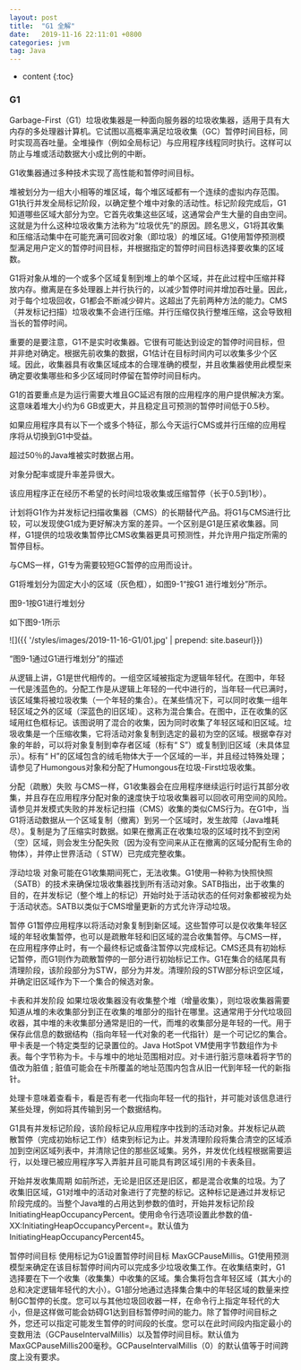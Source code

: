 ```yaml
---
layout: post
title:  "G1 全解"
date:   2019-11-16 22:11:01 +0800
categories: jvm
tag: Java
---
```


* content
{:toc}

### G1

Garbage-First（G1）垃圾收集器是一种面向服务器的垃圾收集器，适用于具有大内存的多处理器计算机。它试图以高概率满足垃圾收集（GC）暂停时间目标，同时实现高吞吐量。全堆操作（例如全局标记）与应用程序线程同时执行。这样可以防止与堆或活动数据大小成比例的中断。

G1收集器通过多种技术实现了高性能和暂停时间目标。

堆被划分为一组大小相等的堆区域，每个堆区域都有一个连续的虚拟内存范围。G1执行并发全局标记阶段，以确定整个堆中对象的活动性。标记阶段完成后，G1知道哪些区域大部分为空。它首先收集这些区域，这通常会产生大量的自由空间。这就是为什么这种垃圾收集方法称为“垃圾优先”的原因。顾名思义，G1将其收集和压缩活动集中在可能充满可回收对象（即垃圾）的堆区域。G1使用暂停预测模型满足用户定义的暂停时间目标，并根据指定的暂停时间目标选择要收集的区域数。

G1将对象从堆的一个或多个区域复制到堆上的单个区域，并在此过程中压缩并释放内存。撤离是在多处理器上并行执行的，以减少暂停时间并增加吞吐量。因此，对于每个垃圾回收，G1都会不断减少碎片。这超出了先前两种方法的能力。CMS（并发标记扫描）垃圾收集不会进行压缩。并行压缩仅执行整堆压缩，这会导致相当长的暂停时间。

重要的是要注意，G1不是实时收集器。它很有可能达到设定的暂停时间目标，但并非绝对确定。根据先前收集的数据，G1估计在目标时间内可以收集多少个区域。因此，收集器具有收集区域成本的合理准确的模型，并且收集器使用此模型来确定要收集哪些和多少区域同时停留在暂停时间目标内。

G1的首要重点是为运行需要大堆且GC延迟有限的应用程序的用户提供解决方案。这意味着堆大小约为6 GB或更大，并且稳定且可预测的暂停时间低于0.5秒。

如果应用程序具有以下一个或多个特征，那么今天运行CMS或并行压缩的应用程序将从切换到G1中受益。

超过50％的Java堆被实时数据占用。

对象分配率或提升率差异很大。

该应用程序正在经历不希望的长时间垃圾收集或压缩暂停（长于0.5到1秒）。

计划将G1作为并发标记扫描收集器（CMS）的长期替代产品。将G1与CMS进行比较，可以发现使G1成为更好解决方案的差异。一个区别是G1是压紧收集器。同样，G1提供的垃圾收集暂停比CMS收集器更具可预测性，并允许用户指定所需的暂停目标。

与CMS一样，G1专为需要较短GC暂停的应用而设计。

G1将堆划分为固定大小的区域（灰色框），如图9-1“按G1 进行堆划分”所示。

图9-1按G1进行堆划分

如下图9-1所示

![]({{ '/styles/images/2019-11-16-G1/01.jpg' | prepend: site.baseurl}})

“图9-1通过G1进行堆划分”的描述

从逻辑上讲，G1是世代相传的。一组空区域被指定为逻辑年轻代。在图中，年轻一代是浅蓝色的。分配工作是从逻辑上年轻的一代中进行的，当年轻一代已满时，该区域集将被垃圾收集（一个年轻的集合）。在某些情况下，可以同时收集一组年轻区域之外的区域（深蓝色的旧区域）。这称为混合集合。在图中，正在收集的区域用红色框标记。该图说明了混合的收集，因为同时收集了年轻区域和旧区域。垃圾收集是一个压缩收集，它将活动对象复制到选定的最初为空的区域。根据幸存对象的年龄，可以将对象复制到幸存者区域（标有“ S”）或复制到旧区域（未具体显示）。标有“ H”的区域包含的绒毛物体大于一个区域的一半，并且经过特殊处理；请参见了Humongous对象和分配了Humongous在垃圾-First垃圾收集。

分配（疏散）失败
与CMS一样，G1收集器会在应用程序继续运行时运行其部分收集，并且存在应用程序分配对象的速度快于垃圾收集器可以回收可用空间的风险。请参见并发模式失败的并发标记扫描（CMS）收集的类似CMS行为。在G1中，当G1将活动数据从一个区域复制（撤离）到另一个区域时，发生故障（Java堆耗尽）。复制是为了压缩实时数据。如果在撤离正在收集垃圾的区域时找不到空闲（空）区域，则会发生分配失败（因为没有空间来从正在撤离的区域分配有生命的物体），并停止世界活动（ STW）已完成完整收集。

浮动垃圾
对象可能在G1收集期间死亡，无法收集。G1使用一种称为快照快照（SATB）的技术来确保垃圾收集器找到所有活动对象。SATB指出，出于收集的目的，在并发标记（整个堆上的标记）开始时处于活动状态的任何对象都被视为处于活动状态。SATB以类似于CMS增量更新的方式允许浮动垃圾。

暂停
G1暂停应用程序以将活动对象复制到新区域。这些暂停可以是仅收集年轻区域的年轻收集暂停，也可以是疏散年轻和旧区域的混合收集暂停。与CMS一样，在应用程序停止时，有一个最终标记或备注暂停以完成标记。CMS还具有初始标记暂停，而G1则作为疏散暂停的一部分进行初始标记工作。G1在集合的结尾具有清理阶段，该阶段部分为STW，部分为并发。清理阶段的STW部分标识空区域，并确定旧区域作为下一个集合的候选对象。

卡表和并发阶段
如果垃圾收集器没有收集整个堆（增量收集），则垃圾收集器需要知道从堆的未收集部分到正在收集的堆部分的指针在哪里。这通常用于分代垃圾回收器，其中堆的未收集部分通常是旧的一代，而堆的收集部分是年轻的一代。用于保存此信息的数据结构（指向年轻一代对象的老一代指针）是一个可记忆的集合。甲卡表是一个特定类型的记录置位的。Java HotSpot VM使用字节数组作为卡表。每个字节称为卡。卡与堆中的地址范围相对应。对卡进行脏污意味着将字节的值改为脏值 ; 脏值可能会在卡所覆盖的地址范围内包含从旧一代到年轻一代的新指针。

处理卡意味着查看卡，看是否有老一代指向年轻一代的指针，并可能对该信息进行某些处理，例如将其传输到另一个数据结构。

G1具有并发标记阶段，该阶段标记从应用程序中找到的活动对象。并发标记从疏散暂停（完成初始标记工作）结束到标记为止。并发清理阶段将集合清空的区域添加到空闲区域列表中，并清除记住的那些区域集。另外，并发优化线程根据需要运行，以处理已被应用程序写入弄脏并且可能具有跨区域引用的卡表条目。

开始并发收集周期
如前所述，无论是旧区还是旧区，都是混合收集的垃圾。为了收集旧区域，G1对堆中的活动对象进行了完整的标记。这种标记是通过并发标记阶段完成的。当整个Java堆的占用达到参数的值时，开始并发标记阶段InitiatingHeapOccupancyPercent。使用命令行选项设置此参数的值-XX:InitiatingHeapOccupancyPercent=<NN>。默认值为InitiatingHeapOccupancyPercent45。

暂停时间目标
使用标记为G1设置暂停时间目标 MaxGCPauseMillis。G1使用预测模型来确定在该目标暂停时间内可以完成多少垃圾收集工作。在收集结束时，G1选择要在下一个收集（收集集）中收集的区域。集合集将包含年轻区域（其大小的总和决定逻辑年轻代的大小）。G1部分地通过选择集合集中的年轻区域的数量来控制GC暂停的长度。您可以与其他垃圾回收器一样，在命令行上指定年轻代的大小，但是这样做可能会妨碍G1达到目标暂停时间的能力。除了暂停时间目标之外，您还可以指定可能发生暂停的时间段的长度。您可以在此时间段内指定最小的变数用法（GCPauseIntervalMillis）以及暂停时间目标。默认值为MaxGCPauseMillis200毫秒。GCPauseIntervalMillis（0）的默认值等于时间跨度上没有要求。